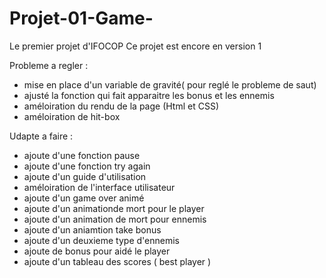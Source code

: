 # Projet-01-Game-
Le premier projet d'IFOCOP
Ce projet est encore en version 1

Probleme a regler :

 - mise en place d'un variable de gravité( pour reglé le probleme de saut)
 - ajusté la fonction qui fait apparaitre les bonus et les ennemis
 - améloiration du rendu de la page (Html et CSS)
 - améloiration de hit-box
 
Udapte a faire :

 - ajoute d'une fonction pause
 - ajoute d'une fonction try again
 - ajoute d'un guide d'utilisation
 - améloiration de l'interface utilisateur
 - ajoute d'un game over animé
 - ajoute d'un animationde mort pour le player
 - ajoute d'un animation de mort pour ennemis
 - ajoute d'un aniamtion take bonus
 - ajoute d'un deuxieme type d'ennemis
 - ajoute de bonus pour aidé le player
 - ajoute d'un tableau des scores ( best player ) 
